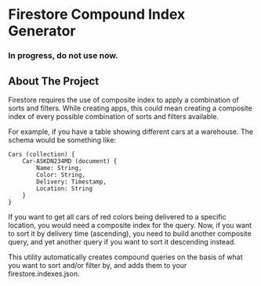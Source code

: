 # Firestore Compound Index Generator
### In progress, do not use now.


<!-- ABOUT THE PROJECT -->
## About The Project

Firestore requires the use of composite index to apply a combination of sorts and filters. While creating apps, this could mean creating a composite index of every possible combination of sorts and filters available.

For example, if you have a table showing different cars at a warehouse. The schema would be something like:

```
Cars (collection) {
    Car-ASKDN234MD (document) {
        Name: String,
        Color: String,
        Delivery: Timestamp,
        Location: String
    }
}
```

If you want to get all cars of red colors being delivered to a specific location, you would need a composite index for the query. Now, if you want to sort it by delivery time (ascending), you need to build another composite query, and yet another query if you want to sort it descending instead.

This utility automatically creates compound queries on the basis of what you want to sort and/or filter by, and adds them to your firestore.indexes.json.
